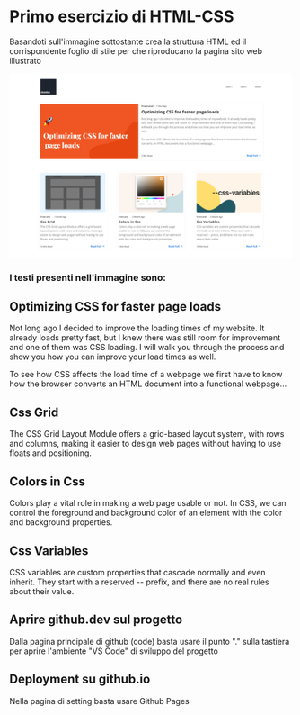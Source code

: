 # Primo esercizio di HTML-CSS

Basandoti sull'immagine sottostante crea la struttura HTML ed il corrispondente foglio di stile per che riproducano la pagina sito web illustrato

![template sito web](./docs/HomePage.jpg)

### I testi presenti nell'immagine sono:
## Optimizing CSS for faster page loads
Not long ago I decided to improve the loading times of my website. It already loads pretty fast, but I knew there was still room for improvement and one of them was CSS loading. I will walk you through the process and show you how you can improve your load times as well.

To see how CSS affects the load time of a webpage we first have to know how the browser converts an HTML document into a functional webpage...

## Css Grid
The CSS Grid Layout Module offers a grid-based layout system, with rows and columns, making it easier to design web pages without having to use floats and positioning.

## Colors in Css
Colors play a vital role in making a web page usable or not. In CSS, we can control the foreground and background color of an element with the color and background properties.

## Css Variables
CSS variables are custom properties that cascade normally and even inherit. They start with a reserved -- prefix, and there are no real rules about their value.

## Aprire github.dev sul progetto
Dalla pagina principale di github (code) basta usare il punto "." sulla tastiera per aprire l'ambiente "VS Code" di sviluppo del progetto

## Deployment su github.io
Nella pagina di setting basta usare Github Pages